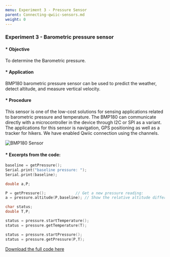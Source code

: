 ```yaml
---
menu: Experiment 3 - Pressure Sensor
parent: Connecting-qwiic-sensors.md
weight: 0
---
```


### Experiment 3 - Barometric pressure sensor

#### * Objective

To determine the Barometric pressure.

#### * Application

BMP180 barometric pressure sensor can be used to predict the weather, detect altitude, and measure vertical velocity.

#### * Procedure
This sensor is one of the low-cost solutions for sensing applications related to barometric pressure and temperature. The BMP180 can communicate directly with a microcontroller in the device through I2C or SPI as a variant. The applications for this sensor is navigation, GPS positioning as well as a tracker for hikers. We have enabled Qwiic connection using the channels.

![BMP180 Sensor](images/bmp180-sensor.jpg)

#### * Excerpts from the code:
```c
baseline = getPressure();
Serial.print("baseline pressure: ");
Serial.print(baseline);
```
```c
double a,P;

P = getPressure();             // Get a new pressure reading:
a = pressure.altitude(P,baseline); // Show the relative altitude difference between the new reading and the baseline reading

char status;
double T,P;

status = pressure.startTemperature();
status = pressure.getTemperature(T);

status = pressure.startPressure();
status = pressure.getPressure(P,T);
```

[Download the full code here](https://github.com/Protocentral/protocentral_sensything/tree/master/software/Sensything_Arduino/experiments/Qwiic/examples/sensything_bmp180)
